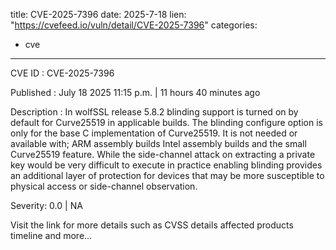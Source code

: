  
title: CVE-2025-7396
date: 2025-7-18
lien: "https://cvefeed.io/vuln/detail/CVE-2025-7396"
categories:
  - cve
---

CVE ID : CVE-2025-7396

Published :  July 18
2025
11:15 p.m. | 11 hours
40 minutes ago

Description : In wolfSSL release 5.8.2 blinding support is turned on by default for Curve25519 in applicable builds. The blinding configure option is only for the base C implementation of Curve25519. It is not needed
or available with; ARM assembly builds
Intel assembly builds
and the small Curve25519 feature. While the side-channel attack on extracting a private key would be very difficult to execute in practice
enabling blinding provides an additional layer of protection for devices that may be more susceptible to physical access or side-channel observation.

Severity: 0.0 | NA

Visit the link for more details
such as CVSS details
affected products
timeline
and more...
